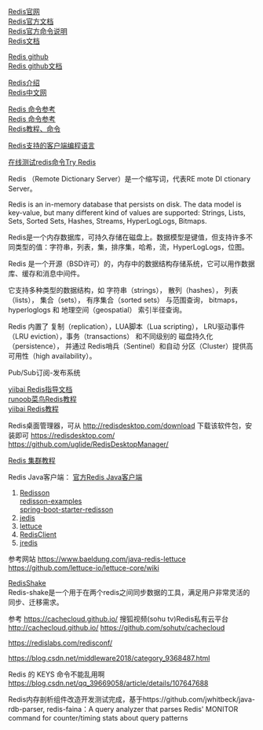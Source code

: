 [Redis官网](https://redis.io)  
[Redis官方文档](http://redis.io/documentation)  
[Redis官方命令说明](https://redis.io/commands)  
[Redis文档](https://redis.io/topics/quickstart)  

[Redis github](https://github.com/redis/redis)  
[Redis github文档](https://github.com/redis/redis-doc)  


[Redis介绍](https://www.oschina.net/p/redis)  
[Redis中文网](http://www.redis.cn/)  

[Redis 命令参考](http://redisdoc.com/)  
[Redis 命令参考](http://doc.redisfans.com/)  
[Redis教程、命令](http://www.redis.net.cn/order/)  

[Redis支持的客户端编程语言](http://redis.io/clients)  

[在线测试redis命令Try Redis](http://try.redis.io/)  


Redis （Remote Dictionary Server）是一个缩写词，代表RE mote DI ctionary Server。




Redis is an in-memory database that persists on disk. The data model is key-value, but many different kind of values are supported: Strings, Lists, Sets, Sorted Sets, Hashes, Streams, HyperLogLogs, Bitmaps.

Redis是一个内存数据库，可持久存储在磁盘上。数据模型是键值，但支持许多不同类型的值：字符串，列表，集，排序集，哈希，流，HyperLogLogs，位图。


Redis 是一个开源（BSD许可）的，内存中的数据结构存储系统，它可以用作数据库、缓存和消息中间件。 

它支持多种类型的数据结构，如 字符串（strings）， 散列（hashes）， 列表（lists）， 集合（sets）， 有序集合（sorted sets） 与范围查询， bitmaps， hyperloglogs 和 地理空间（geospatial） 索引半径查询。 

Redis 内置了 复制（replication），LUA脚本（Lua scripting）， LRU驱动事件（LRU eviction），事务（transactions） 和不同级别的 磁盘持久化（persistence）， 并通过 Redis哨兵（Sentinel）和自动 分区（Cluster）提供高可用性（high availability）。

Pub/Sub订阅-发布系统





[yiibai Redis指导文档](http://www.yiibai.com/redis/redis_quick_guide.html)  
[runoob菜鸟Redis教程](http://www.runoob.com/redis/redis-tutorial.html)  
[yiibai Redis教程](http://www.yiibai.com/redis/)  




Redis桌面管理器，可从 http://redisdesktop.com/download 下载该软件包，安装即可
https://redisdesktop.com/
https://github.com/uglide/RedisDesktopManager/



[Redis 集群教程](http://www.redis.cn/topics/cluster-tutorial.html)



Redis Java客户端：
[官方Redis Java客户端](https://redis.io/clients#java)

1. [Redisson](https://github.com/redisson/redisson)  
   [redisson-examples](https://github.com/redisson/redisson-examples)  
   [spring-boot-starter-redisson](https://github.com/linux-china/spring-boot-starter-redisson)  
2. [jedis](https://github.com/xetorthio/jedis)  
3. [lettuce](https://github.com/lettuce-io/lettuce-core)
4. [RedisClient](https://github.com/caoxinyu/RedisClient)
5. [jredis](https://github.com/alphazero/jredis)




参考网站
https://www.baeldung.com/java-redis-lettuce
https://github.com/lettuce-io/lettuce-core/wiki


[RedisShake](https://github.com/alibaba/RedisShake)  
Redis-shake是一个用于在两个redis之间同步数据的工具，满足用户非常灵活的同步、迁移需求。





参考
https://cachecloud.github.io/
搜狐视频(sohu tv)Redis私有云平台 http://cachecloud.github.io/
https://github.com/sohutv/cachecloud




https://redislabs.com/redisconf/

https://blog.csdn.net/middleware2018/category_9368487.html

Redis 的 KEYS 命令不能乱用啊
https://blog.csdn.net/qq_39669058/article/details/107647688




Redis内存剖析组件改造开发测试完成，基于https://github.com/jwhitbeck/java-rdb-parser,
redis-faina：A query analyzer that parses Redis' MONITOR command for counter/timing stats about query patterns





